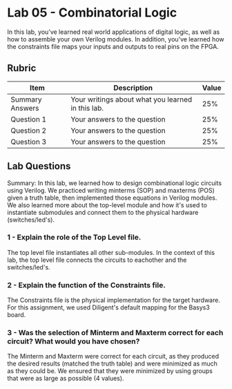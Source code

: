 # Lab 05 - Combinatorial Logic

In this lab, you’ve learned real world applications of digital logic, as well
as how to assemble your own Verilog modules. In addition, you’ve learned how
the constraints file maps your inputs and outputs to real pins on the FPGA.

## Rubric

| Item | Description | Value |
| ---- | ----------- | ----- |
| Summary Answers | Your writings about what you learned in this lab. | 25% |
| Question 1 | Your answers to the question | 25% |
| Question 2 | Your answers to the question | 25% |
| Question 3 | Your answers to the question | 25% |

## Lab Questions

Summary: In this lab, we learned how to design combinational logic circuits using Verilog. We practiced writing minterms (SOP) and maxterms (POS) given a truth table, then implemented those equations in Verilog modules. We also learned more about the top-level module and how it's used to instantiate submodules and connect them to the physical hardware (switches/led's).

### 1 - Explain the role of the Top Level file.

The top level file instantiates all other sub-modules. In the context of this lab, the top level file connects the circuits to eachother and the switches/led's.

### 2 - Explain the function of the Constraints file.

The Constraints file is the physical implementation for the target hardware. For this assignment, we used Diligent's default mapping for the Basys3 board.

### 3 - Was the selection of Minterm and Maxterm correct for each circuit? What would you have chosen?

The Minterm and Maxterm were correct for each circuit, as they produced the desired results (matched the truth table) and were minimized as much as they could be. We ensured that they were minimized by using groups that were as large as possible (4 values). 
	
